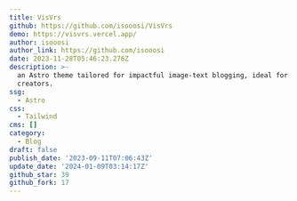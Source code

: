 ```yaml
---
title: VisVrs
github: https://github.com/isooosi/VisVrs
demo: https://visvrs.vercel.app/
author: isooosi
author_link: https://github.com/isooosi
date: 2023-11-28T05:46:23.276Z
description: >-
  an Astro theme tailored for impactful image-text blogging, ideal for content
  creators.
ssg:
  - Astro
css:
  - Tailwind
cms: []
category:
  - Blog
draft: false
publish_date: '2023-09-11T07:06:43Z'
update_date: '2024-01-09T03:14:17Z'
github_star: 39
github_fork: 17
---
```

